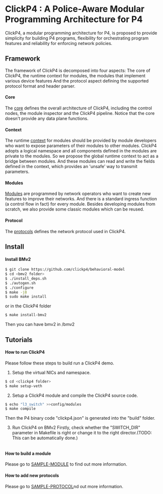 # ClickP4 : A Police-Aware Modular Programming Architecture for P4

ClickP4, a modular programming architecture for P4, is proposed to provide simplicity for building P4 programs, flexibility for orchestrating program features and reliability for enforcing network policies.

## Framework

The framework of ClickP4 is decomposed into four aspects: The core of ClickP4, the runtime context for modules, the modules that implement various device features And the protocol aspect defining the supported protocol format and header parser.

#### Core
The [core](src/core) defines the overall architecture of ClickP4, including the control nodes, the module inspector and the ClickP4 pipeline. Notice that the core doesn't provide any data plane functions.


#### Context
The runtime [context](src/context) for modules should be provided by module developers who want to expose parameters of their modules to other modules. ClickP4 adopts a logical namespace and all components defined in the modules are private to the modules. So we propose the global runtime context to act as a bridge between modules. And these modules can read and write the fields defined in the context, which provides an 'unsafe' way to transmit parameters.


#### Modules
[Modules](src/modules) are programmed by network operators who want to create new features to improve their networks. And there is a standard ingress function (a control flow in fact) for every module. Besides developing modules from scratch, we also provide some classic modules which can be reused.

#### Protocol

The [protocols](src/protocol) defines the network protocol used in ClickP4.

## Install

#### Install BMv2

```bash
$ git clone https://github.com/clickp4/behavioral-model
$ cd <bmv2 folder>
$ ./install_deps.sh
$ ./autogen.sh
$ ./configure
$ make -j8
$ sudo make install
```
or in the ClickP4 folder
```bash
$ make install-bmv2
```
Then you can have bmv2 in <clickp4 folder>/bmv2

## Tutorials

#### How to run ClickP4

Please follow these steps to build run a ClickP4 demo.

1. Setup the virtual NICs and namespace.
```bash
$ cd <clickp4 folder>
$ make setup-veth
```

2. Setup a ClickP4 module and compile the ClickP4 source code.
```bash
$ echo "l3_switch" >>config/modules
$ make compile
```
Then the P4 binary code "clickp4.json" is generated into the "build" folder.

3. Run ClickP4 on BMv2
Firstly, check whether the "SWITCH_DIR" parameter in Makefile is right or change it to the right director.(TODO: This can be automatically done.) 
```bash

```


#### How to build a module

Please go to [SAMPLE-MODULE](src/module/sample-module.md) to find out more information.

#### How to add new protocols

Please go to [SAMPLE-PROTOCOL](src/protocol/sample-protocol.md)nd out more information.